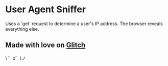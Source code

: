 User Agent Sniffer
=========================

Uses a 'get' request to determine a user's IP address. The browser reveals everything else.


Made with love on [Glitch](https://glitch.com/)
-------------------

\ ゜o゜)ノ
